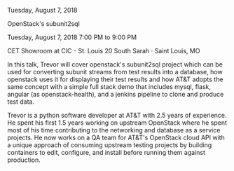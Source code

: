 Tuesday, August 7, 2018

OpenStack's subunit2sql

Tuesday, August 7, 2018
7:00 PM to 9:00 PM

CET Showroom at CIC - St. Louis
20 South Sarah · Saint Louis, MO

In this talk, Trevor will cover openstack's subunit2sql project which can be used for converting subunit streams from test results into a database, how openstack uses it for displaying their test results and how AT&T adopts the same concept with a simple full stack demo that includes mysql, flask, angular (as openstack-health), and a jenkins pipeline to clone and produce test data.

Trevor is a python software developer at AT&T with 2.5 years of experience. He spent his first 1.5 years working on upstream OpenStack where he spent most of his time contributing to the networking and database as a service projects. He now works on a QA team for AT&T's OpenStack cloud API with a unique approach of consuming upstream testing projects by building containers to edit, configure, and install before running them against production.
